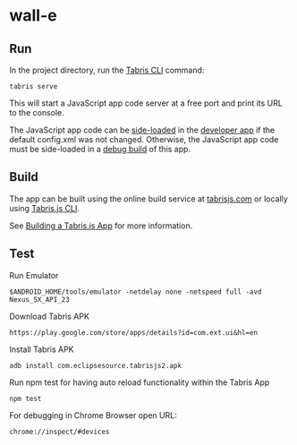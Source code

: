 # wall-e

## Run

In the project directory, run the [Tabris CLI](https://www.npmjs.com/package/tabris-cli) command:

```
tabris serve
```

This will start a JavaScript app code server at a free port and print its URL to the console.

The JavaScript app code can be [side-loaded](https://tabrisjs.com/documentation/2.0/developer-app.html#the-developer-console) in the [developer app](https://tabrisjs.com/documentation/2.0/developer-app.html) if the default config.xml was not changed. Otherwise, the JavaScript app code must be side-loaded in a [debug build](https://tabrisjs.com/documentation/2.0/build.html#building-a-tabrisjs-app) of this app.

## Build

The app can be built using the online build service at [tabrisjs.com](https://tabrisjs.com) or locally using [Tabris.js CLI](https://www.npmjs.com/package/tabris-cli).

See [Building a Tabris.js App](https://tabrisjs.com/documentation/2.0/build.html) for more information.


## Test

Run Emulator

```
$ANDROID_HOME/tools/emulator -netdelay none -netspeed full -avd Nexus_5X_API_23
```

Download Tabris APK

```
https://play.google.com/store/apps/details?id=com.ext.ui&hl=en
```

Install Tabris APK

```
adb install com.eclipsesource.tabrisjs2.apk
```

Run npm test for having auto reload functionality within the Tabris App

```
npm test
```


For debugging in Chrome Browser open URL:

```
chrome://inspect/#devices
```




